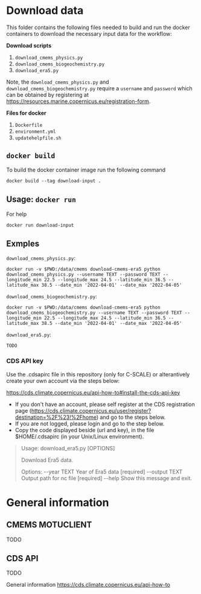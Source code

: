 # Download data
This folder contains the following files needed to build and run the docker containers to download the necessary input data for the workflow:

**Download scripts**
1. `download_cmems_physics.py`
2. `download_cmems_biogeochemistry.py`
3. `download_era5.py`

Note, the `download_cmems_physics.py` and `download_cmems_biogeochemistry.py` require a `username` and `password` which can be obtained by registering at https://resources.marine.copernicus.eu/registration-form.

**Files for docker**
1. `Dockerfile`
2. `environment.yml`
3. `updatehelpfile.sh`

## `docker build`
To build the docker container image run the following command
  
    docker build --tag download-input .

## Usage: `docker run`

For help

    docker run download-input 

## Exmples

`download_cmems_physics.py`:

    docker run -v $PWD:/data/cmems download-cmems-era5 python download_cmems_physics.py --username TEXT --password TEXT --longitude_min 22.5 --longitude_max 24.5 --latitude_min 36.5 --latitude_max 38.5 --date_min '2022-04-01' --date_max '2022-04-05'

`download_cmems_biogeochemistry.py`:

    docker run -v $PWD:/data/cmems download-cmems-era5 python download_cmems_biogeochemistry.py --username TEXT --password TEXT --longitude_min 22.5 --longitude_max 24.5 --latitude_min 36.5 --latitude_max 38.5 --date_min '2022-04-01' --date_max '2022-04-05'

`download_era5.py`:

    TODO

### CDS API key
Use the .cdsapirc file in this repository (only for C-SCALE) or alterantively create your own account via the steps below:

https://cds.climate.copernicus.eu/api-how-to#install-the-cds-api-key
- If you don't have an account, please self register at the CDS registration page (https://cds.climate.copernicus.eu/user/register?destination=%2F%23!%2Fhome) and go to the steps below.
- If you are not logged, please login and go to the step below.
- Copy the code displayed beside (url and key), in the file $HOME/.cdsapirc (in your Unix/Linux environment).


> Usage: download_era5.py [OPTIONS]
> 
> Download Era5 data.
>
> Options:
>   --year TEXT    Year of Era5 data  [required]
>   --output TEXT  Output path for nc file  [required]
>   --help         Show this message and exit.



# General information

## CMEMS MOTUCLIENT
TODO

## CDS API
TODO

General information
https://cds.climate.copernicus.eu/api-how-to 


